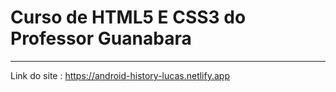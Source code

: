 # Curso de HTML5 E CSS3 do Professor Guanabara
***

Link do site : https://android-history-lucas.netlify.app